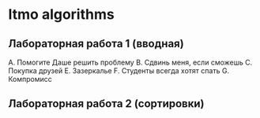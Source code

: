 # Itmo algorithms
## Лабораторная работа 1 (вводная)
A. Помогите Даше решить проблему
B. Сдвинь меня, если сможешь
C. Покупка друзей
E. Зазеркалье
F. Студенты всегда хотят спать
G. Компромисс
## Лабораторная работа 2 (сортировки)
